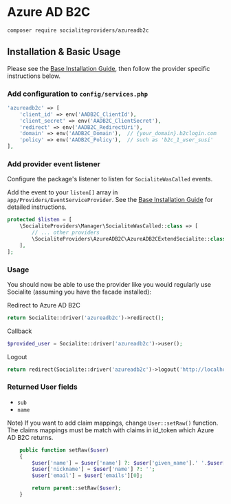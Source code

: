 # Azure AD B2C

```bash
composer require socialiteproviders/azureadb2c
```

## Installation & Basic Usage

Please see the [Base Installation Guide](https://socialiteproviders.com/usage/), then follow the provider specific instructions below.

### Add configuration to `config/services.php`

```php
'azureadb2c' => [
    'client_id' => env('AADB2C_ClientId'),
    'client_secret' => env('AADB2C_ClientSecret'),
    'redirect' => env('AADB2C_RedirectUri'),
    'domain' => env('AADB2C_Domain'),  // {your_domain}.b2clogin.com
    'policy' => env('AADB2C_Policy'),  // such as 'b2c_1_user_susi'
],
```

### Add provider event listener

Configure the package's listener to listen for `SocialiteWasCalled` events.

Add the event to your `listen[]` array in `app/Providers/EventServiceProvider`. See the [Base Installation Guide](https://socialiteproviders.com/usage/) for detailed instructions.

```php
protected $listen = [
    \SocialiteProviders\Manager\SocialiteWasCalled::class => [
        // ... other providers
        \SocialiteProviders\AzureADB2C\AzureADB2CExtendSocialite::class.'@handle',
    ],
];
```

### Usage

You should now be able to use the provider like you would regularly use Socialite (assuming you have the facade installed):

Redirect to Azure AD B2C
```php
return Socialite::driver('azureadb2c')->redirect();
```

Callback
```php
$provided_user = Socialite::driver('azureadb2c')->user();
```

Logout
```php
return redirect(Socialite::driver('azureadb2c')->logout('http://localhost'));
```

### Returned User fields

- ``sub``
- ``name``

Note) If you want to add claim mappings, change `User::setRaw()` function. The claims mappings must be match with claims in id_token which Azure AD B2C returns.
```php
    public function setRaw($user)
    {
        $user['name'] = $user['name'] ?: $user['given_name'].' '.$user['family_name'];
        $user['nickname'] = $user['name'] ?: '';
        $user['email'] = $user['emails'][0];

        return parent::setRaw($user);
    }
```
